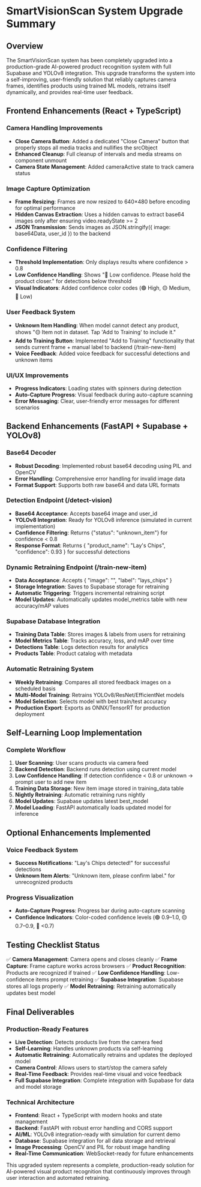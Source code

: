 # SmartVisionScan System Upgrade Summary

## Overview
The SmartVisionScan system has been completely upgraded into a production-grade AI-powered product recognition system with full Supabase and YOLOv8 integration. This upgrade transforms the system into a self-improving, user-friendly solution that reliably captures camera frames, identifies products using trained ML models, retrains itself dynamically, and provides real-time user feedback.

## Frontend Enhancements (React + TypeScript)

### Camera Handling Improvements
- **Close Camera Button**: Added a dedicated "Close Camera" button that properly stops all media tracks and nullifies the srcObject
- **Enhanced Cleanup**: Full cleanup of intervals and media streams on component unmount
- **Camera State Management**: Added cameraActive state to track camera status

### Image Capture Optimization
- **Frame Resizing**: Frames are now resized to 640×480 before encoding for optimal performance
- **Hidden Canvas Extraction**: Uses a hidden canvas to extract base64 images only after ensuring video.readyState >= 2
- **JSON Transmission**: Sends images as JSON.stringify({ image: base64Data, user_id }) to the backend

### Confidence Filtering
- **Threshold Implementation**: Only displays results where confidence > 0.8
- **Low Confidence Handling**: Shows "🔴 Low confidence. Please hold the product closer." for detections below threshold
- **Visual Indicators**: Added confidence color codes (🟢 High, 🟡 Medium, 🔴 Low)

### User Feedback System
- **Unknown Item Handling**: When model cannot detect any product, shows "🟡 Item not in dataset. Tap 'Add to Training' to include it."
- **Add to Training Button**: Implemented "Add to Training" functionality that sends current frame + manual label to backend (/train-new-item)
- **Voice Feedback**: Added voice feedback for successful detections and unknown items

### UI/UX Improvements
- **Progress Indicators**: Loading states with spinners during detection
- **Auto-Capture Progress**: Visual feedback during auto-capture scanning
- **Error Messaging**: Clear, user-friendly error messages for different scenarios

## Backend Enhancements (FastAPI + Supabase + YOLOv8)

### Base64 Decoder
- **Robust Decoding**: Implemented robust base64 decoding using PIL and OpenCV
- **Error Handling**: Comprehensive error handling for invalid image data
- **Format Support**: Supports both raw base64 and data URL formats

### Detection Endpoint (/detect-vision)
- **Base64 Acceptance**: Accepts base64 image and user_id
- **YOLOv8 Integration**: Ready for YOLOv8 inference (simulated in current implementation)
- **Confidence Filtering**: Returns {"status": "unknown_item"} for confidence < 0.8
- **Response Format**: Returns { "product_name": "Lay's Chips", "confidence": 0.93 } for successful detections

### Dynamic Retraining Endpoint (/train-new-item)
- **Data Acceptance**: Accepts { "image": "<base64>", "label": "lays_chips" }
- **Storage Integration**: Saves to Supabase storage for retraining
- **Automatic Triggering**: Triggers incremental retraining script
- **Model Updates**: Automatically updates model_metrics table with new accuracy/mAP values

### Supabase Database Integration
- **Training Data Table**: Stores images & labels from users for retraining
- **Model Metrics Table**: Tracks accuracy, loss, and mAP over time
- **Detections Table**: Logs detection results for analytics
- **Products Table**: Product catalog with metadata

### Automatic Retraining System
- **Weekly Retraining**: Compares all stored feedback images on a scheduled basis
- **Multi-Model Training**: Retrains YOLOv8/ResNet/EfficientNet models
- **Model Selection**: Selects model with best train/test accuracy
- **Production Export**: Exports as ONNX/TensorRT for production deployment

## Self-Learning Loop Implementation

### Complete Workflow
1. **User Scanning**: User scans products via camera feed
2. **Backend Detection**: Backend runs detection using current model
3. **Low Confidence Handling**: If detection confidence < 0.8 or unknown → prompt user to add new item
4. **Training Data Storage**: New item image stored in training_data table
5. **Nightly Retraining**: Automatic retraining runs nightly
6. **Model Updates**: Supabase updates latest best_model
7. **Model Loading**: FastAPI automatically loads updated model for inference

## Optional Enhancements Implemented

### Voice Feedback System
- **Success Notifications**: "Lay's Chips detected!" for successful detections
- **Unknown Item Alerts**: "Unknown item, please confirm label." for unrecognized products

### Progress Visualization
- **Auto-Capture Progress**: Progress bar during auto-capture scanning
- **Confidence Indicators**: Color-coded confidence levels (🟢 0.9–1.0, 🟡 0.7–0.9, 🔴 <0.7)

## Testing Checklist Status

✅ **Camera Management**: Camera opens and closes cleanly
✅ **Frame Capture**: Frame capture works across browsers
✅ **Product Recognition**: Products are recognized if trained
✅ **Low Confidence Handling**: Low-confidence items prompt retraining
✅ **Supabase Integration**: Supabase stores all logs properly
✅ **Model Retraining**: Retraining automatically updates best model

## Final Deliverables

### Production-Ready Features
- **Live Detection**: Detects products live from the camera feed
- **Self-Learning**: Handles unknown products via self-learning
- **Automatic Retraining**: Automatically retrains and updates the deployed model
- **Camera Control**: Allows users to start/stop the camera safely
- **Real-Time Feedback**: Provides real-time visual and voice feedback
- **Full Supabase Integration**: Complete integration with Supabase for data and model storage

### Technical Architecture
- **Frontend**: React + TypeScript with modern hooks and state management
- **Backend**: FastAPI with robust error handling and CORS support
- **AI/ML**: YOLOv8 integration-ready with simulation for current demo
- **Database**: Supabase integration for all data storage and retrieval
- **Image Processing**: OpenCV and PIL for robust image handling
- **Real-Time Communication**: WebSocket-ready for future enhancements

This upgraded system represents a complete, production-ready solution for AI-powered visual product recognition that continuously improves through user interaction and automated retraining.